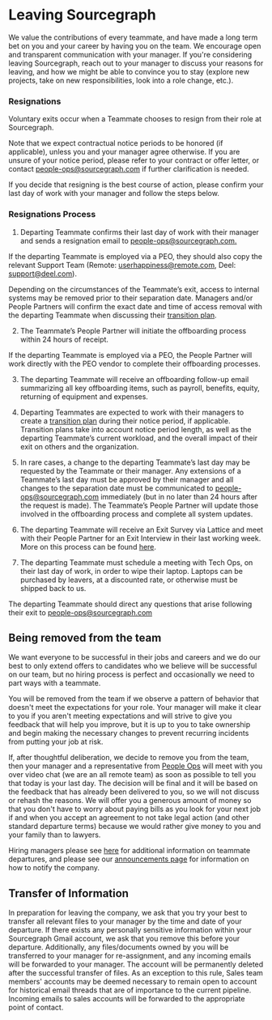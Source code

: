 # Leaving Sourcegraph

We value the contributions of every teammate, and have made a long term bet on you and your career by having you on the team. We encourage open and transparent communication with your manager. If you're considering leaving Sourcegraph, reach out to your manager to discuss your reasons for leaving, and how we might be able to convince you to stay (explore new projects, take on new responsibilities, look into a role change, etc.).

### Resignations

Voluntary exits occur when a Teammate chooses to resign from their role at Sourcegraph.

Note that we expect contractual notice periods to be honored (if applicable), unless you and your manager agree otherwise. If you are unsure of your notice period, please refer to your contract or offer letter, or contact [people-ops@sourcegraph.com](mailto:people-ops@sourcegraph.com) if further clarification is needed.

If you decide that resigning is the best course of action, please confirm your last day of work with your manager and follow the steps below.

### Resignations Process

1.  Departing Teammate confirms their last day of work with their manager and sends a resignation email to [people-ops@sourcegraph.com.](mailto:people-ops@sourcegraph.com)

If the departing Teammate is employed via a PEO, they should also copy the relevant Support Team (Remote: [userhappiness@remote.com](mailto:userhappiness@remote.com), Deel: ​​[support@deel.com](mailto:support@deel.com)).

Depending on the circumstances of the Teammate’s exit, access to internal systems may be removed prior to their separation date. Managers and/or People Partners will confirm the exact date and time of access removal with the departing Teammate when discussing their [transition plan](https://docs.google.com/document/d/1pFoQY5VKAM8H-Q69Xc_SIXU_oNUiuHowwSnn2oPZqwA/edit#bookmark=id.q9phc12hbdv4).

2.  The Teammate’s People Partner will initiate the offboarding process within 24 hours of receipt.

If the departing Teammate is employed via a PEO, the People Partner will work directly with the PEO vendor to complete their offboarding processes.

3.  The departing Teammate will receive an offboarding follow-up email summarizing all key offboarding items, such as payroll, benefits, equity, returning of equipment and expenses.

4.  Departing Teammates are expected to work with their managers to create a [transition plan](https://docs.google.com/document/d/1pFoQY5VKAM8H-Q69Xc_SIXU_oNUiuHowwSnn2oPZqwA/edit#bookmark=id.q9phc12hbdv4) during their notice period, if applicable. Transition plans take into account notice period length, as well as the departing Teammate’s current workload, and the overall impact of their exit on others and the organization.

5.  In rare cases, a change to the departing Teammate’s last day may be requested by the Teammate or their manager. Any extensions of a Teammate’s last day must be approved by their manager and all changes to the separation date must be communicated to [people-ops@sourcegraph.com](mailto:people-ops@sourcegraph.com) immediately (but in no later than 24 hours after the request is made). The Teammate’s People Partner will update those involved in the offboarding process and complete all system updates.
6.  The departing Teammate will receive an Exit Survey via Lattice and meet with their People Partner for an Exit Interview in their last working week. More on this process can be found [here](../../../../departments/people-talent/people-ops/process/performance-coaching/exit-interview.md).

7.  The departing Teammate must schedule a meeting with Tech Ops, on their last day of work, in order to wipe their laptop. Laptops can be purchased by leavers, at a discounted rate, or otherwise must be shipped back to us.

The departing Teammate should direct any questions that arise following their exit to [people-ops@sourcegraph.com](mailto:people-ops@sourcegraph.com)

## Being removed from the team

We want everyone to be successful in their jobs and careers and we do our best to only extend offers to candidates who we believe will be successful on our team, but no hiring process is perfect and occasionally we need to part ways with a teammate.

You will be removed from the team if we observe a pattern of behavior that doesn't meet the expectations for your role. Your manager will make it clear to you if you aren't meeting expectations and will strive to give you feedback that will help you improve, but it is up to you to take ownership and begin making the necessary changes to prevent recurring incidents from putting your job at risk.

If, after thoughtful deliberation, we decide to remove you from the team, then your manager and a representative from [People Ops](../../index.md) will meet with you over video chat (we are an all remote team) as soon as possible to tell you that today is your last day. The decision will be final and it will be based on the feedback that has already been delivered to you, so we will not discuss or rehash the reasons. We will offer you a generous amount of money so that you don't have to worry about paying bills as you look for your next job if and when you accept an agreement to not take legal action (and other standard departure terms) because we would rather give money to you and your family than to lawyers.

Hiring managers please see [here](https://docs.google.com/document/d/1pFoQY5VKAM8H-Q69Xc_SIXU_oNUiuHowwSnn2oPZqwA/edit?ts=5e99ea90) for additional information on teammate departures, and please see our [announcements page](../../../../company-info-and-process/communication/announcements.md) for information on how to notify the company.

## Transfer of Information

In preparation for leaving the company, we ask that you try your best to transfer all relevant files to your manager by the time and date of your departure. If there exists any personally sensitive information within your Sourcegraph Gmail account, we ask that you remove this before your departure. Additionally, any files/documents owned by you will be transferred to your manager for re-assignment, and any incoming emails will be forwarded to your manager. The account will be permanently deleted after the successful transfer of files. As an exception to this rule, Sales team members' accounts may be deemed necessary to remain open to account for historical email threads that are of importance to the current pipeline. Incoming emails to sales accounts will be forwarded to the appropriate point of contact.
